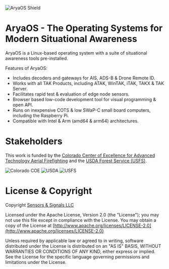 ![AryaOS Shield](https://aryaos.readthedocs.io/en/latest/media/aryaos_logo-25p.png)

# AryaOS - The Operating Systems for Modern Situational Awareness

AryaOS is a Linux-based operating system with a suite of situational awareness tools pre-installed. 

Features of AryaOS:

* Includes decoders and gateways for AIS, ADS-B & Drone Remote ID.
* Works with all TAK Products, including ATAK, WinTAK, iTAK, TAKX & TAK Server.
* Facilitates rapid test & evaluation of edge node sensors.
* Browser based low-code development tool for visual programming & open API.
* Runs on inexpensive COTS & low SWaP-C small board computers, including the Raspberry Pi.
* Compatible with Intel & Arm (amd64 & arm64) architectures.

# Stakeholders

This work is funded by the [Colorado Center of Excellence for Advanced Technology Aerial Firefighting](https://www.cofiretech.org/feature-projects/team-awareness-kit-tak) and the [USDA Forest Service (USFS)](https://www.fs.usda.gov/managing-land/fire).

![Colorado COE](https://images.squarespace-cdn.com/content/v1/6477cab5986c146297acea21/3eaaf2d1-60d4-4883-b944-8a02f1836664/coe+logo.png?format=105)
![USDA](https://images.squarespace-cdn.com/content/v1/6477cab5986c146297acea21/f72561b6-0cf4-4b7f-ac41-75d4bbc076d8/Logo_of_the_United_States_Department_of_Agriculture.svg.png?format=100)
![USFS](https://images.squarespace-cdn.com/content/v1/6477cab5986c146297acea21/61bde71a-14a1-455c-a8ef-90ba685f27c7/Logo_of_the_United_States_Forest_Service.svg+%281%29.png?format=100)

# License & Copyright

Copyright [Sensors & Signals LLC](https://www.snstac.com)

Licensed under the Apache License, Version 2.0 (the "License");
you may not use this file except in compliance with the License.
You may obtain a copy of the License at [http://www.apache.org/licenses/LICENSE-2.0](http://www.apache.org/licenses/LICENSE-2.0)

Unless required by applicable law or agreed to in writing, software
distributed under the License is distributed on an "AS IS" BASIS,
WITHOUT WARRANTIES OR CONDITIONS OF ANY KIND, either express or implied.
See the License for the specific language governing permissions and
limitations under the License.
